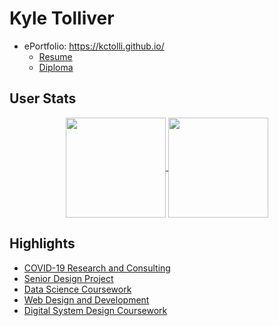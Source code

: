 # Kyle Tolliver

* ePortfolio: https://kctolli.github.io/
    + [Resume](https://kctolli.github.io/site_libs/resume.html)
    + [Diploma](https://kctolli.github.io/site_libs/images/eDiploma.pdf)

## User Stats

<div align="center">
    <a href="https://github.com/anuraghazra/github-readme-stats">
      <img style="max-width:100%;" height="160" align="center" src="https://github-readme-stats.vercel.app/api?username=kctolli&count_private=true&show_icons=true&include_all_commits=true&theme=gruvbox" />
    </a>
    <a href="https://github.com/anuraghazra/github-readme-stats">
      <img style="max-width:100%;" height="160" align="center" src="https://github-readme-stats.vercel.app/api/top-langs/?username=kctolli&layout=compact&theme=gruvbox" />
    </a>
</div>

## Highlights

* [COVID-19 Research and Consulting](https://kctolli.github.io/COVID-19/index.html)
* [Senior Design Project](https://ecen499-nasa.github.io/)
* [Data Science Coursework](https://kctolli.github.io/Data-Science/index.html)
* [Web Design and Development](https://wdd-100-dry.glitch.me/)
* [Digital System Design Coursework](https://ecen-340.glitch.me/)
